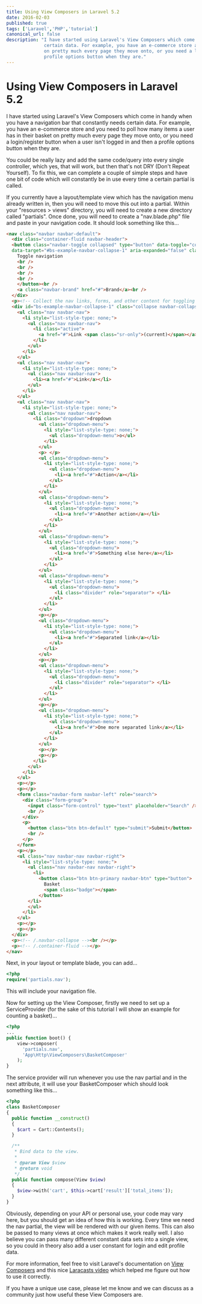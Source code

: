 ```yaml
---
title: Using View Composers in Laravel 5.2
date: 2016-02-03
published: true
tags: ['Laravel','PHP','tutorial']
canonical_url: false
description: "I have started using Laravel's View Composers which come in handy when you have a navigation bar that constantly needs
              certain data. For example, you have an e-commerce store and you need to poll how many items a user has in their basket
              on pretty much every page they move onto, or you need a login/register button when a user isn't logged in and then a
              profile options button when they are."
---
```


# Using View Composers in Laravel 5.2

I have started using Laravel's View Composers which come in handy when you have a navigation bar that constantly needs
certain data. For example, you have an e-commerce store and you need to poll how many items a user has in their basket
on pretty much every page they move onto, or you need a login/register button when a user isn't logged in and then a
profile options button when they are.

You could be really lazy and add the same code/query into every single controller, which yes, that will work, but then
that's not DRY (Don't Repeat Yourself). To fix this, we can complete a couple of simple steps and have one bit of code
which will constantly be in use every time a certain partial is called.

If you currently have a layout/template view which has the navigation menu already written in, then you will need to
move this out into a partial. Within your "resources > views" directory, you will need to create a new directory called
"partials". Once done, you will need to create a "nav.blade.php" file and paste in your navigation code. It should look
something like this...

```html
<nav class="navbar navbar-default">
  <div class="container-fluid navbar-header">
  <button class="navbar-toggle collapsed" type="button" data-toggle="collapse"
  data-target="#bs-example-navbar-collapse-1" aria-expanded="false" class="sr-only">
    Toggle navigation
    <br />
    <br />
    <br />
    <br />
    </button><br />
    <a class="navbar-brand" href="#">Brand</a><br />
  </div>
  <p><!-- Collect the nav links, forms, and other content for toggling --><br /></p>
  <div id="bs-example-navbar-collapse-1" class="collapse navbar-collapse">
    <ul class="nav navbar-nav">
      <li style="list-style-type: none;">
        <ul class="nav navbar-nav">
          <li class="active">
            <a href="#">Link <span class="sr-only">(current)</span></a>
          </li>
        </ul>
      </li>
    </ul>
    <ul class="nav navbar-nav">
      <li style="list-style-type: none;">
        <ul class="nav navbar-nav">
          <li><a href="#">Link</a></li>
        </ul>
      </li>
    </ul>
    <ul class="nav navbar-nav">
      <li style="list-style-type: none;">
        <ul class="nav navbar-nav">
          <li class="dropdown">dropdown
            <ul class="dropdown-menu">
              <li style="list-style-type: none;">
                <ul class="dropdown-menu">o</ul>
              </li>
            </ul>
            <p> </p>
            <ul class="dropdown-menu">
              <li style="list-style-type: none;">
                <ul class="dropdown-menu">
                  <li><a href="#">Action</a></li>
                </ul>
              </li>
            </ul>
            <ul class="dropdown-menu">
              <li style="list-style-type: none;">
                <ul class="dropdown-menu">
                  <li><a href="#">Another action</a></li>
                </ul>
              </li>
            </ul>
            <ul class="dropdown-menu">
              <li style="list-style-type: none;">
                <ul class="dropdown-menu">
                  <li><a href="#">Something else here</a></li>
                </ul>
              </li>
            </ul>
            <ul class="dropdown-menu">
              <li style="list-style-type: none;">
                <ul class="dropdown-menu">
                  <li class="divider" role="separator"> </li>
                </ul>
              </li>
            </ul>
            <p></p>
            <ul class="dropdown-menu">
              <li style="list-style-type: none;">
                <ul class="dropdown-menu">
                  <li><a href="#">Separated link</a></li>
                </ul>
              </li>
            </ul>
            <p></p>
            <ul class="dropdown-menu">
              <li style="list-style-type: none;">
                <ul class="dropdown-menu">
                  <li class="divider" role="separator"> </li>
                </ul>
              </li>
            </ul>
            <p></p>
            <ul class="dropdown-menu">
              <li style="list-style-type: none;">
                <ul class="dropdown-menu">
                  <li><a href="#">One more separated link</a></li>
                </ul>
              </li>
            </ul>
            <p></p>
            <p></p>
          </li>
        </ul>
      </li>
    </ul>
    <p></p>
    <p></p>
    <form class="navbar-form navbar-left" role="search">
      <div class="form-group">
        <input class="form-control" type="text" placeholder="Search" />
        <br />
      </div>
      <p>
        <button class="btn btn-default" type="submit">Submit</button>
        <br />
      </p>
    </form>
    <p></p>
    <ul class="nav navbar-nav navbar-right">
      <li style="list-style-type: none;">
        <ul class="nav navbar-nav navbar-right">
          <li>
            <button class="btn btn-primary navbar-btn" type="button">
              Basket
              <span class="badge"></span>
            </button>
        </li>
        </ul>
      </li>
    </ul>
    <p></p>
    <p></p>
  </div>
  <p><!-- /.navbar-collapse --><br /></p>
  <p><!-- /.container-fluid --></p>
</nav>
```

Next, in your layout or template blade, you can add...
```php
<?php
require('partials.nav');
```

This will include your navigation file.

Now for setting up the View Composer, firstly we need to set up a ServiceProvider (for the sake of this tutorial I will
show an example for counting a basket)...

```php
<?php
...
public function boot() {
    view->composer(
      'partials.nav',
      'App\Http\ViewComposers\BasketComposer'
    );
}
```

The service provider will run whenever you use the nav partial and in the next attribute, it will use your
BasketComposer which should look something like this...

```php
<?php
class BasketComposer
{
  public function __construct()
  {
    $cart = Cart::Contents();
  }

  /**
   * Bind data to the view.
   *
   * @param View $view
   * @return void
   */
  public function compose(View $view)
  {
    $view->with('cart', $this->cart['result']['total_items']);
  }
}
```

Obviously, depending on your API or personal use, your code may vary here, but you should get an idea of how this is working. Every time we need the nav partial, the view will be rendered with our given items. This can also be passed to many views at once which makes it work really well. I also believe you can pass many different constant data sets into a single view, so you could in theory also add a user constant for login and edit profile data.

For more information, feel free to visit Laravel's documentation on [View Composers](https://laravel.com/docs/5.2/views#view-composers) and this nice [Laracasts video](https://laracasts.com/series/laravel-5-fundamentals/episodes/25) which helped me figure out how to use it correctly.

If you have a unique use case, please let me know and we can discuss as a community just how useful these View Composers are.
